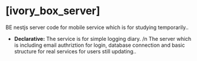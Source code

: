 # [ivory_box_server]

BE nestjs server code for mobile service which is for studying temporarily..

* **Declarative:** The service is for simple logging diary. /n The server which is including email authriztion for login, database connection and basic structure for real services for users still updating.. 

